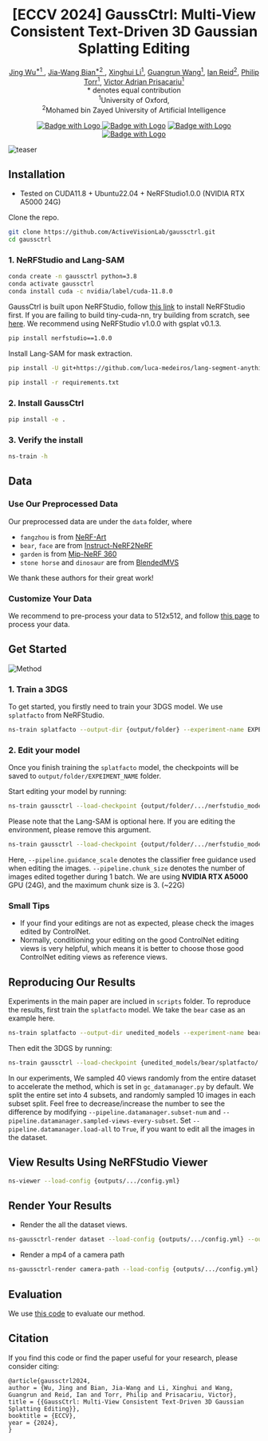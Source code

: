 <p align="center">
  
  <h1 align="center"><strong>[ECCV 2024] GaussCtrl: Multi-View Consistent Text-Driven 3D Gaussian Splatting Editing</strong></h3>

  <p align="center">
    <a href="https://jingwu2121.github.io/" class="name-link" target="_blank">Jing Wu<sup>*1</sup> </a>,
    <a href="https://jwbian.net/" class="name-link" target="_blank">Jia-Wang Bian<sup>*2</sup> </a>,
    <a href="https://xinghui-li.github.io/" class="name-link" target="_blank">Xinghui Li<sup>1</sup></a>,
    <a href="https://wanggrun.github.io/" class="name-link" target="_blank">Guangrun Wang<sup>1</sup></a>,
    <a href="https://mbzuai.ac.ae/study/faculty/ian-reid/" class="name-link" target="_blank">Ian Reid<sup>2</sup></a>,
    <a href="https://www.robots.ox.ac.uk/~phst/" class="name-link" target="_blank">Philip Torr<sup>1</sup></a>,
    <a href="https://www.robots.ox.ac.uk/~victor/" class="name-link" target="_blank">Victor Adrian Prisacariu<sup>1</sup></a>
    <br>
    * denotes equal contribution
    <br>
    <sup>1</sup>University of Oxford,
    <br>
<sup>2</sup>Mohamed bin Zayed University of Artificial Intelligence
</p>

<div align="center">

[![Badge with Logo](https://img.shields.io/badge/arXiv-2403.08733-red?logo=arxiv)
](https://arxiv.org/abs/2403.08733)
[![Badge with Logo](https://img.shields.io/badge/Project-Page-blue?logo=homepage)](https://gaussctrl.active.vision/)
[![Badge with Logo](https://img.shields.io/badge/Download-Data-cyan)](https://github.com/jingwu2121/gaussctrl/tree/main/data)
[![Badge with Logo](https://img.shields.io/badge/BSD-License-green)](LICENSE.txt)
</div>

![teaser](./assets/teaser.png)

## Installation

- Tested on CUDA11.8 + Ubuntu22.04 + NeRFStudio1.0.0 (NVIDIA RTX A5000 24G)

Clone the repo. 
```bash
git clone https://github.com/ActiveVisionLab/gaussctrl.git
cd gaussctrl
```

### 1. NeRFStudio and Lang-SAM

```bash
conda create -n gaussctrl python=3.8
conda activate gaussctrl
conda install cuda -c nvidia/label/cuda-11.8.0
```

GaussCtrl is built upon NeRFStudio, follow [this link](https://docs.nerf.studio/quickstart/installation.html) to install NeRFStudio first. If you are failing to build tiny-cuda-nn, try building from scratch, see [here](https://github.com/NVlabs/tiny-cuda-nn/?tab=readme-ov-file#compilation-windows--linux). We recommend using NeRFStudio v1.0.0 with gsplat v0.1.3. 

```bash
pip install nerfstudio==1.0.0
```

Install Lang-SAM for mask extraction. 

```bash
pip install -U git+https://github.com/luca-medeiros/lang-segment-anything.git

pip install -r requirements.txt
```

### 2. Install GaussCtrl
```bash 
pip install -e .
```

### 3. Verify the install
```bash
ns-train -h
```

## Data

### Use Our Preprocessed Data

Our preprocessed data are under the `data` folder, where
- `fangzhou` is from [NeRF-Art](https://github.com/cassiePython/NeRF-Art/tree/main/data/fangzhou_nature) 
- `bear`, `face` are from [Instruct-NeRF2NeRF](https://drive.google.com/drive/folders/1v4MLNoSwxvSlWb26xvjxeoHpgjhi_s-s?usp=share_link) 
- `garden` is from [Mip-NeRF 360](http://storage.googleapis.com/gresearch/refraw360/360_v2.zip) 
- `stone horse` and `dinosaur` are from [BlendedMVS](https://github.com/YoYo000/BlendedMVS) 

We thank these authors for their great work!

### Customize Your Data

We recommend to pre-process your data to 512x512, and follow [this page](https://docs.nerf.studio/quickstart/custom_dataset.html) to process your data. 

## Get Started
![Method](./assets/method.png)

### 1. Train a 3DGS
To get started, you firstly need to train your 3DGS model. We use `splatfacto` from NeRFStudio. 

```bash 
ns-train splatfacto --output-dir {output/folder} --experiment-name EXPEIMENT_NAME nerfstudio-data --data {path/to/your/data}
```

### 2. Edit your model
Once you finish training the `splatfacto` model, the checkpoints will be saved to `output/folder/EXPEIMENT_NAME` folder. 

Start editing your model by running:

```bash
ns-train gaussctrl --load-checkpoint {output/folder/.../nerfstudio_models/step-000029999.ckpt} --experiment-name EXPEIMENT_NAME --output-dir {output/folder} --pipeline.datamanager.data {path/to/your/data} --pipeline.prompt "YOUR PROMPT" --pipeline.guidance_scale 5 --pipeline.chunk_size {batch size of images during editing} --pipeline.langsam_obj 'OBJECT TO BE EDITED' 
```

Please note that the Lang-SAM is optional here. If you are editing the environment, please remove this argument. 

```bash
ns-train gaussctrl --load-checkpoint {output/folder/.../nerfstudio_models/step-000029999.ckpt} --experiment-name EXPEIMENT_NAME --output-dir {output/folder} --pipeline.datamanager.data {path/to/your/data} --pipeline.prompt "YOUR PROMPT" --pipeline.guidance_scale 5 --pipeline.chunk_size {batch size of images during editing} 
```

Here, `--pipeline.guidance_scale` denotes the classifier free guidance used when editing the images. `--pipeline.chunk_size` denotes the number of images edited together during 1 batch. We are using **NVIDIA RTX A5000** GPU (24G), and the maximum chunk size is 3. (~22G) 

### Small Tips
- If your find your editings are not as expected, please check the images edited by ControlNet. 
- Normally, conditioning your editing on the good ControlNet editing views is very helpful, which means it is better to choose those good ControlNet editing views as reference views. 

## Reproducing Our Results

Experiments in the main paper are inclued in `scripts` folder. To reproduce the results, first train the `splatfacto` model. We take the `bear` case as an example here. 
```bash
ns-train splatfacto --output-dir unedited_models --experiment-name bear nerfstudio-data --data data/bear
```

Then edit the 3DGS by running:
```bash
ns-train gaussctrl --load-checkpoint {unedited_models/bear/splatfacto/.../nerfstudio_models/step-000029999.ckpt} --experiment-name bear --output-dir outputs --pipeline.datamanager.data data/bear --pipeline.prompt "a photo of a polar bear in the forest" --pipeline.guidance_scale 5 --pipeline.chunk_size 3 --pipeline.langsam_obj 'bear' 
```

In our experiments, We sampled 40 views randomly from the entire dataset to accelerate the method, which is set in `gc_datamanager.py` by default. We split the entire set into 4 subsets, and randomly sampled 10 images in each subset split. Feel free to decrease/increase the number to see the difference by modifying `--pipeline.datamanager.subset-num` and `--pipeline.datamanager.sampled-views-every-subset`. Set `--pipeline.datamanager.load-all` to `True`, if you want to edit all the images in the dataset. 

## View Results Using NeRFStudio Viewer
```bash
ns-viewer --load-config {outputs/.../config.yml} 
```

## Render Your Results
- Render the all the dataset views. 
```bash 
ns-gaussctrl-render dataset --load-config {outputs/.../config.yml} --output_path {render/EXPEIMENT_NAME} 
```

- Render a mp4 of a camera path
```bash
ns-gaussctrl-render camera-path --load-config {outputs/.../config.yml} --camera-path-filename data/EXPEIMENT_NAME/camera_paths/render-path.json --output_path render/EXPEIMENT_NAME.mp4
```

## Evaluation
We use [this code](https://github.com/ayaanzhaque/instruct-nerf2nerf/tree/main/metrics) to evaluate our method. 

## Citation
If you find this code or find the paper useful for your research, please consider citing:
```
@article{gaussctrl2024,
author = {Wu, Jing and Bian, Jia-Wang and Li, Xinghui and Wang, Guangrun and Reid, Ian and Torr, Philip and Prisacariu, Victor},
title = {{GaussCtrl: Multi-View Consistent Text-Driven 3D Gaussian Splatting Editing}},
booktitle = {ECCV},
year = {2024},
}
```
